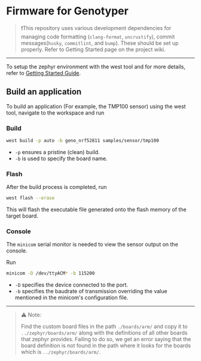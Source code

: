 # Firmware for Genotyper

>❗This repository uses various development dependencies for managing code formatting (`clang-format`, `uncrustify`), commit messages(`husky`, `commitlint`, and `bump`). 
> These should be set up properly. Refer to Getting Started page on the project wiki. 

---

To setup the zephyr environment with the west tool and for more details, refer to [Getting Started Guide](https://github.com/TechnocultureResearch/Genotyper-Firmware/wiki/Getting-started).

## Build an application

To build an application (For example, the TMP100 sensor) using the west tool, navigate to the workspace and run

### Build

``` bash
west build -p auto -b geno_nrf52811 samples/sensor/tmp100
```

- `-p` ensures a pristine (clean) build.
- `-b` is used to specify the board name.
 
### Flash
After the build process is completed, run

``` bash
west flash --erase
```

This will flash the executable file generated onto the flash memory of the target board.

### Console
The `minicom` serial monitor is needed to view the sensor output on the console.

Run

``` bash
minicom -D /dev/ttyACM* -b 115200
```

- `-D` specifies the device connected to the port.
- `-b` specifies the baudrate of transmission overriding the value mentioned in the minicom's configuration file.

---

> ⚠️ Note:
>
> Find the custom board files in the path `./boards/arm/` and copy it to `../zephyr/boards/arm/` along with the definitions of all other boards that zephyr provides.
> Failing to do so, we get an error saying that the board definition is not found in the path where it looks for the boards which is `../zephyr/boards/arm/`.
